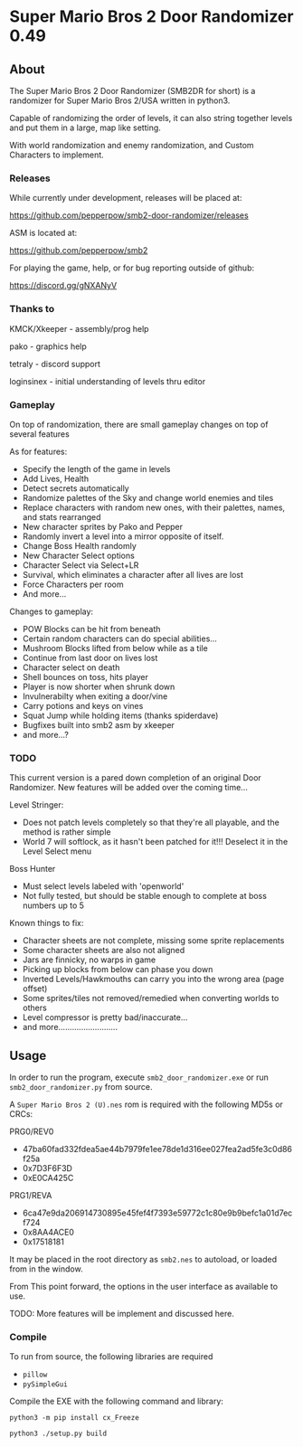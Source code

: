 # Super Mario Bros 2 Door Randomizer 0.49

## About

The Super Mario Bros 2 Door Randomizer (SMB2DR for short) is a randomizer for Super Mario Bros 2/USA written in python3.

Capable of randomizing the order of levels, it can also string together levels and put them in a large, map like setting.

With world randomization and enemy randomization, and Custom Characters to implement.

### Releases

While currently under development, releases will be placed at:

https://github.com/pepperpow/smb2-door-randomizer/releases

ASM is located at:

https://github.com/pepperpow/smb2

For playing the game, help, or for bug reporting outside of github:

https://discord.gg/gNXANyV

### Thanks to

KMCK/Xkeeper - assembly/prog help

pako - graphics help

tetraly - discord support

loginsinex - initial understanding of levels thru editor

### Gameplay

On top of randomization, there are small gameplay changes on top of several features

As for features:

- Specify the length of the game in levels
- Add Lives, Health
- Detect secrets automatically
- Randomize palettes of the Sky and change world enemies and tiles
- Replace characters with random new ones, with their palettes, names, and stats rearranged
- New character sprites by Pako and Pepper
- Randomly invert a level into a mirror opposite of itself.
- Change Boss Health randomly
- New Character Select options
- Character Select via Select+LR
- Survival, which eliminates a character after all lives are lost
- Force Characters per room
- And more...

Changes to gameplay:

- POW Blocks can be hit from beneath
- Certain random characters can do special abilities...
- Mushroom Blocks lifted from below while as a tile
- Continue from last door on lives lost
- Character select on death
- Shell bounces on toss, hits player
- Player is now shorter when shrunk down
- Invulnerabilty when exiting a door/vine
- Carry potions and keys on vines
- Squat Jump while holding items (thanks spiderdave)
- Bugfixes built into smb2 asm by xkeeper
- and more...?

### TODO

This current version is a pared down completion of an original Door Randomizer.  New features will be added over the coming time...

Level Stringer:

- Does not patch levels completely so that they're all playable, and the method is rather simple
- World 7 will softlock, as it hasn't been patched for it!!!  Deselect it in the Level Select menu

Boss Hunter

- Must select levels labeled with 'openworld'
- Not fully tested, but should be stable enough to complete at boss numbers up to 5

Known things to fix:

- Character sheets are not complete, missing some sprite replacements
- Some character sheets are also not aligned
- Jars are finnicky, no warps in game
- Picking up blocks from below can phase you down
- Inverted Levels/Hawkmouths can carry you into the wrong area (page offset)
- Some sprites/tiles not removed/remedied when converting worlds to others
- Level compressor is pretty bad/inaccurate...
- and more..........................

## Usage

In order to run the program, execute `smb2_door_randomizer.exe` or run `smb2_door_randomizer.py` from source.

A `Super Mario Bros 2 (U).nes` rom is required with the following MD5s or CRCs:

PRG0/REV0
- 47ba60fad332fdea5ae44b7979fe1ee78de1d316ee027fea2ad5fe3c0d86f25a
- 0x7D3F6F3D
- 0xE0CA425C

PRG1/REVA
- 6ca47e9da206914730895e45fef4f7393e59772c1c80e9b9befc1a01d7ecf724
- 0x8AA4ACE0
- 0x17518181

It may be placed in the root directory as `smb2.nes` to autoload, or loaded from in the window.

From This point forward, the options in the user interface as available to use.

TODO: More features will be implement and discussed here.

### Compile

To run from source, the following libraries are required

- `pillow`
- `pySimpleGui`

Compile the EXE with the following command and library:

 `python3 -m pip install cx_Freeze`

`python3 ./setup.py build`
